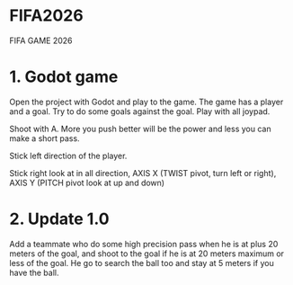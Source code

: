 # FIFA2026
FIFA GAME 2026

# 1. Godot game

Open the project with Godot and play to the game.
The game has a player and a goal. 
Try to do some goals against the goal.
Play with all joypad. 

Shoot with A. More you push better will be the power and less you can make a short pass.

Stick left direction of the player.

Stick right look at in all direction, AXIS X (TWIST pivot, turn left or right), AXIS Y (PITCH pivot look at up and down)


# 2. Update 1.0
Add a teammate who do some high precision pass when he is at plus 20 meters of the goal, and shoot to the goal if he is at 20 meters maximum or less of the goal.
He go to search the ball too and stay at 5 meters if you have the ball.
